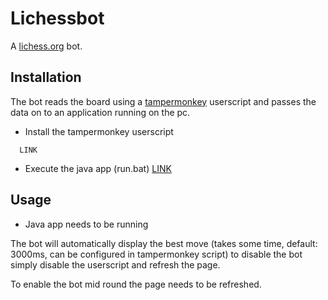 # Lichessbot

A [lichess.org](https://lichess.org/) bot.

## Installation

The bot reads the board using a [tampermonkey](https://www.tampermonkey.net/) userscript and passes the data on to an application running on the pc.

-   Install the tampermonkey userscript

```
  LINK
```

-   Execute the java app (run.bat) [LINK]()

## Usage

-   Java app needs to be running

The bot will automatically display the best move (takes some time, default: 3000ms, can be configured in tampermonkey script) to disable the bot simply disable the userscript and refresh the page.

To enable the bot mid round the page needs to be refreshed.
